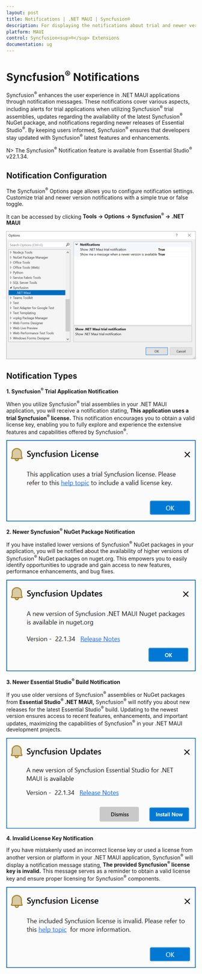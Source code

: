 ```yaml
---
layout: post
title: Notifications | .NET MAUI | Syncfusion®
description: For displaying the notifications about trial and newer version update information for Syncfusion® applications.
platform: MAUI
control: Syncfusion<sup>®</sup> Extensions
documentation: ug
---
```


# Syncfusion<sup>®</sup> Notifications

Syncfusion<sup>®</sup> enhances the user experience in .NET MAUI applications through notification messages. These notifications cover various aspects, including alerts for trial applications when utilizing Syncfusion<sup>®</sup> trial assemblies, updates regarding the availability of the latest Syncfusion<sup>®</sup> NuGet package, and notifications regarding newer releases of Essential Studio<sup>®</sup>. By keeping users informed, Syncfusion<sup>®</sup> ensures that developers stay updated with Syncfusion<sup>®</sup> latest features and enhancements.

N> The Syncfusion<sup>®</sup> Notification feature is available from Essential Studio<sup>®</sup> v22.1.34.

## Notification Configuration

The Syncfusion<sup>®</sup> Options page allows you to configure notification settings. Customize trial and newer version notifications with a simple true or false toggle.

It can be accessed by clicking **Tools -> Options -> Syncfusion<sup>®</sup> -> .NET MAUI**

   ![Option Page](images/maui_optionPage.png)

## Notification Types

**1. Syncfusion<sup>®</sup> Trial Application Notification**

When you utilize Syncfusion<sup>®</sup> trial assemblies in your .NET MAUI application, you will receive a notification stating, **This application uses a trial Syncfusion<sup>®</sup> license.** This notification encourages you to obtain a valid license key, enabling you to fully explore and experience the extensive features and capabilities offered by Syncfusion<sup>®</sup>.

   ![Trial Notification](images/maui_trial.png)

**2. Newer Syncfusion<sup>®</sup> NuGet Package Notification**

If you have installed lower versions of Syncfusion<sup>®</sup> NuGet packages in your application, you will be notified about the availability of higher versions of Syncfusion<sup>®</sup> NuGet packages on nuget.org. This empowers you to easily identify opportunities to upgrade and gain access to new features, performance enhancements, and bug fixes.

   ![NuGet Notification](images/maui_nuget.png)

**3. Newer Essential Studio<sup>®</sup> Build Notification**

If you use older versions of Syncfusion<sup>®</sup> assemblies or NuGet packages from **Essential Studio<sup>®</sup> .NET MAUI,** Syncfusion<sup>®</sup> will notify you about new releases for the latest Essential Studio<sup>®</sup> build. Updating to the newest version ensures access to recent features, enhancements, and important updates, maximizing the capabilities of Syncfusion<sup>®</sup> in your .NET MAUI development projects.

   ![Build Notification](images/maui_build.png)

**4. Invalid License Key Notification**

If you have mistakenly used an incorrect license key or used a license from another version or platform in your .NET MAUI application, Syncfusion<sup>®</sup> will display a notification message stating, **The provided Syncfusion<sup>®</sup> license key is invalid.** This message serves as a reminder to obtain a valid license key and ensure proper licensing for Syncfusion<sup>®</sup> components.

   ![Invalid Notification](images/maui_invalid.png)

  


